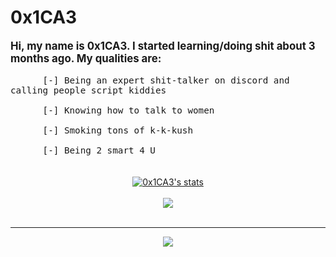 # 0x1CA3
<div style='font-size:1.2em'>
	<b>Hi, my name is 0x1CA3. I started learning/doing shit about 3 months ago. My qualities are: </b>
	
	      [-] Being an expert shit-talker on discord and calling people script kiddies
	
	      [-] Knowing how to talk to women
            
          [-] Smoking tons of k-k-kush
	
	      [-] Being 2 smart 4 U
</div>
<br>

<center>
<a href="https://github.com/0x1CA3">
  <img align="center" src="https://github-readme-stats.vercel.app/api?username=0x1CA3&show_icons=true&include_all_commits=true&show_icons=true&title_color=fff&icon_color=79ff97&text_color=9f9f9f&bg_color=151515" alt="0x1CA3's stats" />
</a>	
<br><br>
<a href="https://github.com/0x1CA3?tab=repositories">
  <img align="center" src="https://github-readme-stats.vercel.app/api/top-langs/?username=0x1CA3&langs_count=9&layout=compact&show_icons=true&title_color=fff&icon_color=79ff97&text_color=9f9f9f&bg_color=151515" />
</a>
<br>
<br>
<hr>

<img src="https://komarev.com/ghpvc/?username=0x1CA3&style=flat-square">

</center>
